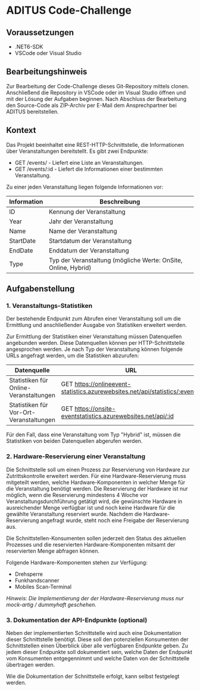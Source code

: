 # ADITUS Code-Challenge

## Voraussetzungen

- .NET6-SDK
- VSCode oder Visual Studio

## Bearbeitungshinweis

Zur Bearbeitung der Code-Challenge dieses Git-Repository mittels clonen.
Anschließend die Repository in VSCode oder im Visual Studio öffnen und mit der Lösung der Aufgaben beginnen.
Nach Abschluss der Bearbeitung den Source-Code als ZIP-Archiv per E-Mail dem Ansprechpartner bei ADITUS bereitstellen. 

## Kontext

Das Projekt beeinhaltet eine REST-HTTP-Schnittstelle, die Informationen über Veranstaltungen bereitstellt.
Es gibt zwei Endpunkte:

- GET /events/ - Liefert eine Liste an Veranstaltungen.
- GET /events/:id - Liefert die Informationen einer bestimmten Veranstaltung.

Zu einer jeden Veranstaltung liegen folgende Informationen vor:

Information | Beschreibung
----------- | ------------ 
ID          | Kennung der Veranstaltung  
Year        | Jahr der Veranstaltung 
Name        | Name der Veranstaltung 
StartDate   | Startdatum der Veranstaltung 
EndDate     | Enddatum der Veranstaltung 
Type        | Typ der Veranstaltung (mögliche Werte: OnSite, Online, Hybrid) 

## Aufgabenstellung

### 1. Veranstaltungs-Statistiken

Der bestehende Endpunkt zum Abrufen einer Veranstaltung soll um die Ermittlung und anschließender Ausgabe von Statistiken erweitert werden. 

Zur Ermittlung der Statistiken einer Veranstaltung müssen Datenquellen angebunden werden. Diese Datenquellen können per HTTP-Schnittstelle angesprochen werden.
Je nach Typ der Veranstaltung können folgende URLs angefragt werden, um die Statistiken abzurufen:

Datenquelle                             | URL
--------------------------------------- | ------------------------ 
Statistiken für Online-Veranstaltungen  | GET https://onlineevent-statistics.azurewebsites.net/api/statistics/:eventId
Statistiken für Vor-Ort-Veranstaltungen | GET https://onsite-eventstatistics.azurewebsites.net/api/:id

Für den Fall, dass eine Veranstaltung vom Typ "Hybrid" ist, müssen die Statistiken von beiden Datenquellen abgerufen werden.

### 2. Hardware-Reservierung einer Veranstaltung

Die Schnittstelle soll um einen Prozess zur Reservierung von Hardware zur Zutrittskontrolle erweitert werden.
Für eine Hardware-Reservierung muss mitgeteilt werden, welche Hardware-Komponenten in welcher Menge für die Veranstaltung benötigt werden.
Die Reservierung der Hardware ist nur möglich, wenn die Reservierung mindestens 4 Woche vor Veranstaltungsdurchführung getätigt wird, die gewünschte Hardware in ausreichender Menge verfügbar ist und noch keine Hardware für die gewählte Veranstaltung reserviert wurde. Nachdem die Hardware-Reservierung angefragt wurde, steht noch eine Freigabe der Reservierung aus.

Die Schnittstellen-Konsumenten sollen jederzeit den Status des aktuellen Prozesses und die reservierten Hardware-Komponenten mitsamt der reservierten Menge abfragen können.

Folgende Hardware-Komponenten stehen zur Verfügung:

* Drehsperre
* Funkhandscanner
* Mobiles Scan-Terminal

*Hinweis: Die Implementierung der der Hardware-Reservierung muss nur mock-artig / dummyhaft geschehen.*

### 3. Dokumentation der API-Endpunkte (optional)

Neben der implementierten Schnittstelle wird auch eine Dokumentation dieser Schnittstelle benötigt.
Diese soll den potenziellen Konsumenten der Schnittstellen einen Überblick über alle verfügbaren Endpunkte geben.
Zu jedem dieser Endpunkte soll dokumentiert sein, welche Daten der Endpunkt vom Konsumenten entgegennimmt und welche Daten von der Schnittstelle übertragen werden.

Wie die Dokumentation der Schnittstelle erfolgt, kann selbst festgelegt werden.